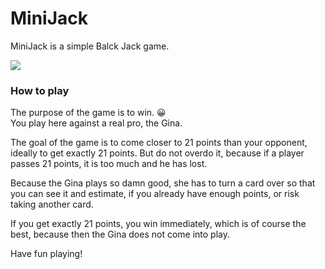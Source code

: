 # MiniJack

MiniJack is a simple Balck Jack game.

![](https://github.com/poker-game-app/SimpleJack/blob/master/preview.png)

<h3> How to play </h3>The purpose of the game is to win. 😀<br> You play here against a real pro, the Gina. <P>The goal of the game is to come closer to 21 points than your opponent, ideally to get exactly 21 points. But do not overdo it, because if a player passes 21 points, it is too much and he has lost. <p>Because the Gina plays so damn good, she has to turn a card over so that you can see it and estimate, if you already have enough points, or risk taking another card. <p>
If you get exactly 21 points, you win immediately, which is of course the best, because then the Gina does not come into play. <P>
Have fun playing!<p>
  


